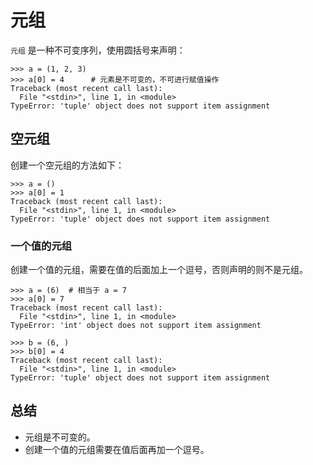 # 元组

`元组` 是一种不可变序列，使用圆括号来声明：

```shell
>>> a = (1, 2, 3)
>>> a[0] = 4      # 元素是不可变的，不可进行赋值操作
Traceback (most recent call last):
  File "<stdin>", line 1, in <module>
TypeError: 'tuple' object does not support item assignment
```

## 空元组

创建一个空元组的方法如下：

```shell
>>> a = ()
>>> a[0] = 1
Traceback (most recent call last):
  File "<stdin>", line 1, in <module>
TypeError: 'tuple' object does not support item assignment
```

### 一个值的元组

创建一个值的元组，需要在值的后面加上一个逗号，否则声明的则不是元组。

```shell
>>> a = (6)  # 相当于 a = 7
>>> a[0] = 7
Traceback (most recent call last):
  File "<stdin>", line 1, in <module>
TypeError: 'int' object does not support item assignment

>>> b = (6, )
>>> b[0] = 4
Traceback (most recent call last):
  File "<stdin>", line 1, in <module>
TypeError: 'tuple' object does not support item assignment
```

## 总结

- 元组是不可变的。
- 创建一个值的元组需要在值后面再加一个逗号。
